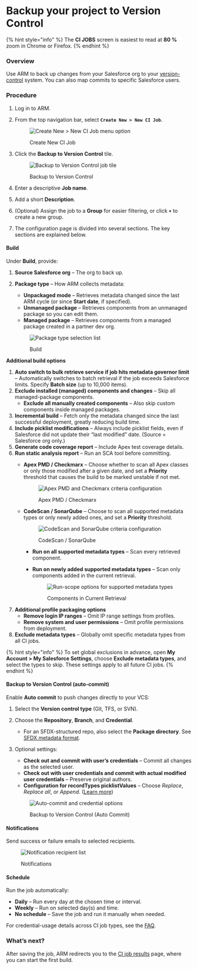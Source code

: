# Backup your project to Version Control

{% hint style="info" %}
The **CI JOBS** screen is easiest to read at **80 %** zoom in Chrome or Firefox.
{% endhint %}

### Overview <a href="#overview" id="overview"></a>

Use ARM to back up changes from your Salesforce org to your [version-control](https://www.autorabit.com/blog/8-benefits-of-version-control-in-salesforce-development/) system. You can also map commits to specific Salesforce users.

### Procedure <a href="#procedure" id="procedure"></a>

1. Log in to ARM.
2.  From the top navigation bar, select **`Create New > New CI Job`**.

    <figure><img src="../../../../../.gitbook/assets/image (1216).png" alt="Create New > New CI Job menu option"><figcaption><p>Create New CI Job</p></figcaption></figure>
3.  Click the **Backup to Version Control** tile.

    <figure><img src="../../../../../.gitbook/assets/image (1217).png" alt="Backup to Version Control job tile"><figcaption><p>Backup to Version Control</p></figcaption></figure>
4. Enter a descriptive **Job name**.
5. Add a short **Description**.
6. (Optional) Assign the job to a **Group** for easier filtering, or click **`+`** to create a new group.
7. The configuration page is divided into several sections. The key sections are explained below.

#### Build <a href="#build" id="build"></a>

Under **Build**, provide:

1. **Source Salesforce org** – The org to back up.
2.  **Package type** – How ARM collects metadata:

    * **Unpackaged mode** – Retrieves metadata changed since the last ARM cycle (or since **Start date**, if specified).
    * **Unmanaged package** – Retrieves components from an unmanaged package so you can edit them.
    * **Managed package** – Retrieves components from a managed package created in a partner dev org.

    <figure><img src="../../../../../.gitbook/assets/image (1218).png" alt="Package type selection list"><figcaption><p>Build</p></figcaption></figure>

**Additional build options**

1. **Auto switch to bulk retrieve service if job hits metadata governor limit** – Automatically switches to batch retrieval if the job exceeds Salesforce limits. Specify **Batch size** (up to 10,000 items).
2. **Exclude installed (managed) components and changes** – Skip all managed-package components.
   * **Exclude all manually created components** – Also skip custom components inside managed packages.
3. **Incremental build** – Fetch only the metadata changed since the last successful deployment, greatly reducing build time.
4. **Include picklist modifications** – Always include picklist fields, even if Salesforce did not update their “last modified” date. (Source = Salesforce org only.)
5. **Generate code coverage report** – Include Apex test coverage details.
6. **Run static analysis report** – Run an SCA tool before committing.
   *   **Apex PMD / Checkmarx** – Choose whether to scan all Apex classes or only those modified after a given date, and set a **Priority** threshold that causes the build to be marked unstable if not met.

       <figure><img src="../../../../../.gitbook/assets/image (1219).png" alt="Apex PMD and Checkmarx criteria configuration"><figcaption><p>Apex PMD / Checkmarx</p></figcaption></figure>
   *   **CodeScan / SonarQube** – Choose to scan all supported metadata types or only newly added ones, and set a **Priority** threshold.

       <figure><img src="../../../../../.gitbook/assets/image (1220).png" alt="CodeScan and SonarQube criteria configuration"><figcaption><p>CodeScan / SonarQube</p></figcaption></figure>

       * **Run on all supported metadata types** – Scan every retrieved component.
       *   **Run on newly added supported metadata types** – Scan only components added in the current retrieval.

           <figure><img src="../../../../../.gitbook/assets/image (1221).png" alt="Run-scope options for supported metadata types"><figcaption><p>Components in Current Retrieval</p></figcaption></figure>
7. **Additional profile packaging options**
   * **Remove login IP ranges** – Omit IP range settings from profiles.
   * **Remove system and user permissions** – Omit profile permissions from deployment.
8. **Exclude metadata types** – Globally omit specific metadata types from all CI jobs.

{% hint style="info" %}
To set global exclusions in advance, open **My Account > My Salesforce Settings**, choose **Exclude metadata types**, and select the types to skip. These settings apply to all future CI jobs.
{% endhint %}

#### Backup to Version Control (auto-commit) <a href="#backup-to-version-control-auto-commit" id="backup-to-version-control-auto-commit"></a>

Enable **Auto commit** to push changes directly to your VCS:

1. Select the **Version control type** (Git, TFS, or SVN).
2. Choose the **Repository**, **Branch**, and **Credential**.
   * For an SFDX-structured repo, also select the **Package directory**. See [SFDX metadata format](../../../../arm/salesforce-dx-metadata-format.md).
3.  Optional settings:

    * **Check out and commit with user’s credentials** – Commit all changes as the selected user.
    * **Check out with user credentials and commit with actual modified user credentials** – Preserve original authors.
    * **Configuration for recordTypes picklistValues** – Choose _Replace_, _Replace all_, or _Append_. ([Learn more](../../../../arm/troubleshoot/how-tos/configure-record-types-picklist-values.md))

    <figure><img src="../../../../../.gitbook/assets/image (1222).png" alt="Auto-commit and credential options"><figcaption><p>Backup to Version Control (Auto Commit)</p></figcaption></figure>

#### Notifications <a href="#notifications" id="notifications"></a>

Send success or failure emails to selected recipients.

<figure><img src="../../../../../.gitbook/assets/image (1223).png" alt="Notification recipient list"><figcaption><p>Notifications</p></figcaption></figure>

#### Schedule <a href="#schedule" id="schedule"></a>

Run the job automatically:

* **Daily** – Run every day at the chosen time or interval.
* **Weekly** – Run on selected day(s) and time.
* **No schedule** – Save the job and run it manually when needed.

For credential-usage details across CI job types, see the [FAQ](../../../../arm/troubleshoot/arm-faqs/ci-jobs.md).

### What’s next? <a href="#what-next" id="what-next"></a>

After saving the job, ARM redirects you to the [CI job results](../../../../arm/arm-features/automation-and-ci/ci-job-history.md) page, where you can start the first build.
